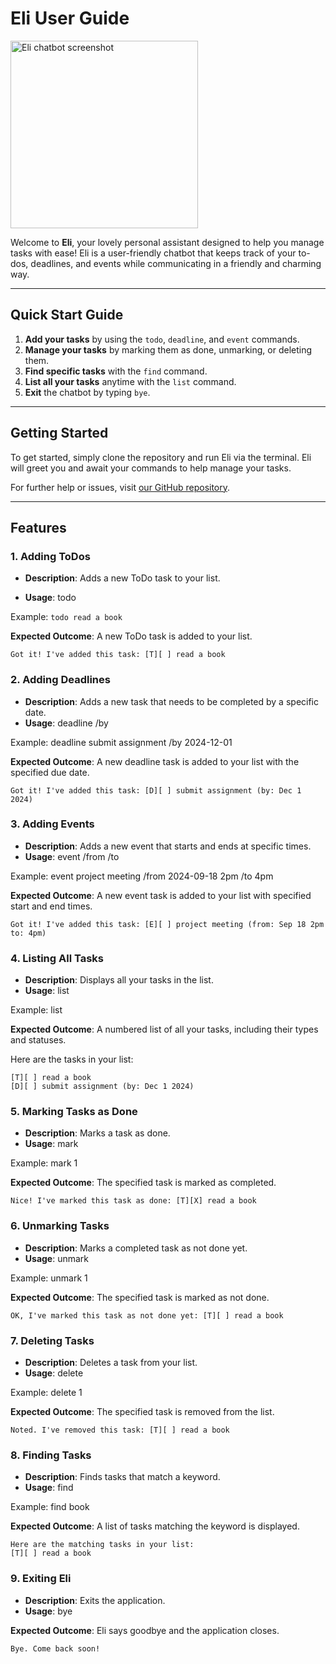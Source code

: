 # Eli User Guide

<img src="path/to/your-image.png" alt="Eli chatbot screenshot" width="300"/>

Welcome to **Eli**, your lovely personal assistant designed to help you manage tasks with ease! Eli is a user-friendly chatbot that keeps track of your to-dos, deadlines, and events while communicating in a friendly and charming way.

---

## Quick Start Guide

1. **Add your tasks** by using the `todo`, `deadline`, and `event` commands.
2. **Manage your tasks** by marking them as done, unmarking, or deleting them.
3. **Find specific tasks** with the `find` command.
4. **List all your tasks** anytime with the `list` command.
5. **Exit** the chatbot by typing `bye`.

---

## Getting Started

To get started, simply clone the repository and run Eli via the terminal. Eli will greet you and await your commands to help manage your tasks.

For further help or issues, visit [our GitHub repository](https://github.com/munhuikim/your-repo).

---

## Features

### 1. Adding ToDos

- **Description**: Adds a new ToDo task to your list.

- **Usage**: todo <task description>

Example: `todo read a book`

**Expected Outcome**: A new ToDo task is added to your list.

```
Got it! I've added this task: [T][ ] read a book
```

### 2. Adding Deadlines
- **Description**: Adds a new task that needs to be completed by a specific date.
- **Usage**: deadline <task description> /by <YYYY-MM-DD>

Example: deadline submit assignment /by 2024-12-01

**Expected Outcome**: A new deadline task is added to your list with the specified due date.

```
Got it! I've added this task: [D][ ] submit assignment (by: Dec 1 2024)
```

### 3. Adding Events
- **Description**: Adds a new event that starts and ends at specific times.
- **Usage**: event <task description> /from <start time> /to <end time>

Example: event project meeting /from 2024-09-18 2pm /to 4pm

**Expected Outcome**: A new event task is added to your list with specified start and end times.

```
Got it! I've added this task: [E][ ] project meeting (from: Sep 18 2pm to: 4pm)
```

### 4. Listing All Tasks
- **Description**: Displays all your tasks in the list.
- **Usage**: list

Example: list

**Expected Outcome**: A numbered list of all your tasks, including their types and statuses.

Here are the tasks in your list:

```
[T][ ] read a book
[D][ ] submit assignment (by: Dec 1 2024)
```

### 5. Marking Tasks as Done
- **Description**: Marks a task as done.
- **Usage**: mark <task number>

Example: mark 1

**Expected Outcome**: The specified task is marked as completed.

```
Nice! I've marked this task as done: [T][X] read a book
```

### 6. Unmarking Tasks
- **Description**: Marks a completed task as not done yet.
- **Usage**: unmark <task number>

Example: unmark 1

**Expected Outcome**: The specified task is marked as not done.

```
OK, I've marked this task as not done yet: [T][ ] read a book
```

### 7. Deleting Tasks
- **Description**: Deletes a task from your list.
- **Usage**: delete <task number>

Example: delete 1

**Expected Outcome**: The specified task is removed from the list.

```
Noted. I've removed this task: [T][ ] read a book
```

### 8. Finding Tasks
- **Description**: Finds tasks that match a keyword.
- **Usage**: find <keyword>

Example: find book

**Expected Outcome**: A list of tasks matching the keyword is displayed.

```
Here are the matching tasks in your list:
[T][ ] read a book
```

### 9. Exiting Eli
- **Description**: Exits the application.
- **Usage**: bye

**Expected Outcome**: Eli says goodbye and the application closes.


```
Bye. Come back soon!
```












